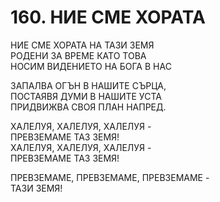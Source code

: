 # 160. НИЕ СМЕ ХОРАТА  
  
НИЕ СМЕ ХОРАТА НА ТАЗИ ЗЕМЯ  
РОДЕНИ ЗА ВРЕМЕ КАТО ТОВА  
НОСИМ ВИДЕНИЕТО НА БОГА В НАС  
  
ЗАПАЛВА ОГЪН В НАШИТЕ СЪРЦА,  
ПОСТАЯВЯ ДУМИ В НАШИТЕ УСТА  
ПРИДВИЖВА СВОЯ ПЛАН НАПРЕД.  
  
ХАЛЕЛУЯ, ХАЛЕЛУЯ, ХАЛЕЛУЯ -  
ПРЕВЗЕМАМЕ ТАЗ ЗЕМЯ!  
ХАЛЕЛУЯ, ХАЛЕЛУЯ, ХАЛЕЛУЯ -  
ПРЕВЗЕМАМЕ ТАЗ ЗЕМЯ!  
  
ПРЕВЗЕМАМЕ, ПРЕВЗЕМАМЕ, ПРЕВЗЕМАМЕ -  
ТАЗИ ЗЕМЯ!  
